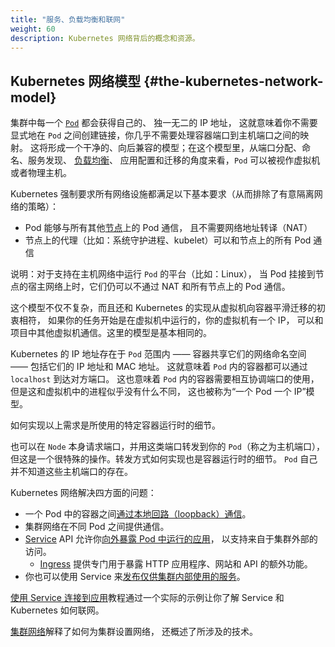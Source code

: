```yaml
---
title: "服务、负载均衡和联网"
weight: 60
description: Kubernetes 网络背后的概念和资源。
---
```


<!--
## The Kubernetes network model

Every [`Pod`](/docs/concepts/workloads/pods/) in a cluster gets its own unique cluster-wide IP address. 
This means you do not need to explicitly create links between `Pods` and you
almost never need to deal with mapping container ports to host ports.  
This creates a clean, backwards-compatible model where `Pods` can be treated
much like VMs or physical hosts from the perspectives of port allocation,
naming, service discovery, [load balancing](/docs/concepts/services-networking/ingress/#load-balancing),
application configuration, and migration.
-->
## Kubernetes 网络模型   {#the-kubernetes-network-model}

集群中每一个 [`Pod`](/zh-cn/docs/concepts/workloads/pods/) 都会获得自己的、
独一无二的 IP 地址，
这就意味着你不需要显式地在 `Pod` 之间创建链接，你几乎不需要处理容器端口到主机端口之间的映射。
这将形成一个干净的、向后兼容的模型；在这个模型里，从端口分配、命名、服务发现、
[负载均衡](/zh-cn/docs/concepts/services-networking/ingress/#load-balancing)、
应用配置和迁移的角度来看，`Pod` 可以被视作虚拟机或者物理主机。

<!--
Kubernetes imposes the following fundamental requirements on any networking
implementation (barring any intentional network segmentation policies):
-->
Kubernetes 强制要求所有网络设施都满足以下基本要求（从而排除了有意隔离网络的策略）：

<!--
* pods can communicate with all other pods on any other [node](/docs/concepts/architecture/nodes/) 
  without NAT
* agents on a node (e.g. system daemons, kubelet) can communicate with all
  pods on that node
-->
* Pod 能够与所有其他[节点](/zh-cn/docs/concepts/architecture/nodes/)上的 Pod 通信，
  且不需要网络地址转译（NAT）
* 节点上的代理（比如：系统守护进程、kubelet）可以和节点上的所有 Pod 通信

<!--
Note: For those platforms that support `Pods` running in the host network (e.g.
Linux), when pods are attached to the host network of a node they can still communicate 
with all pods on all nodes without NAT.
-->
说明：对于支持在主机网络中运行 `Pod` 的平台（比如：Linux），
当 Pod 挂接到节点的宿主网络上时，它们仍可以不通过 NAT 和所有节点上的 Pod 通信。

<!--
This model is not only less complex overall, but it is principally compatible
with the desire for Kubernetes to enable low-friction porting of apps from VMs
to containers.  If your job previously ran in a VM, your VM had an IP and could
talk to other VMs in your project.  This is the same basic model.

Kubernetes IP addresses exist at the `Pod` scope - containers within a `Pod`
share their network namespaces - including their IP address and MAC address.
This means that containers within a `Pod` can all reach each other's ports on
`localhost`. This also means that containers within a `Pod` must coordinate port
usage, but this is no different from processes in a VM.  This is called the
"IP-per-pod" model.
-->
这个模型不仅不复杂，而且还和 Kubernetes 的实现从虚拟机向容器平滑迁移的初衷相符，
如果你的任务开始是在虚拟机中运行的，你的虚拟机有一个 IP，
可以和项目中其他虚拟机通信。这里的模型是基本相同的。

Kubernetes 的 IP 地址存在于 `Pod` 范围内 —— 容器共享它们的网络命名空间 ——
包括它们的 IP 地址和 MAC 地址。
这就意味着 `Pod` 内的容器都可以通过 `localhost` 到达对方端口。
这也意味着 `Pod` 内的容器需要相互协调端口的使用，但是这和虚拟机中的进程似乎没有什么不同，
这也被称为“一个 Pod 一个 IP”模型。

<!--
How this is implemented is a detail of the particular container runtime in use.

It is possible to request ports on the `Node` itself which forward to your `Pod`
(called host ports), but this is a very niche operation. How that forwarding is
implemented is also a detail of the container runtime. The `Pod` itself is
blind to the existence or non-existence of host ports.
-->
如何实现以上需求是所使用的特定容器运行时的细节。

也可以在 `Node` 本身请求端口，并用这类端口转发到你的 `Pod`（称之为主机端口），
但这是一个很特殊的操作。转发方式如何实现也是容器运行时的细节。
`Pod` 自己并不知道这些主机端口的存在。

<!--
Kubernetes networking addresses four concerns:
- Containers within a Pod [use networking to communicate](/docs/concepts/services-networking/dns-pod-service/) via loopback.
- Cluster networking provides communication between different Pods.
- The [Service](/docs/concepts/services-networking/service/) API lets you
  [expose an application running in Pods](/docs/tutorials/services/connect-applications-service/)
  to be reachable from outside your cluster.
  - [Ingress](/docs/concepts/services-networking/ingress/) provides extra functionality
    specifically for exposing HTTP applications, websites and APIs.
- You can also use Services to
  [publish services only for consumption inside your cluster](/docs/concepts/services-networking/service-traffic-policy/).
-->
Kubernetes 网络解决四方面的问题：

- 一个 Pod 中的容器之间[通过本地回路（loopback）通信](/zh-cn/docs/concepts/services-networking/dns-pod-service/)。
- 集群网络在不同 Pod 之间提供通信。
- [Service](/zh-cn/docs/concepts/services-networking/service/) API
  允许你[向外暴露 Pod 中运行的应用](/zh-cn/docs/tutorials/services/connect-applications-service/)，
  以支持来自于集群外部的访问。
  - [Ingress](/zh-cn/docs/concepts/services-networking/ingress/)
    提供专门用于暴露 HTTP 应用程序、网站和 API 的额外功能。
- 你也可以使用 Service
  来[发布仅供集群内部使用的服务](/zh-cn/docs/concepts/services-networking/service-traffic-policy/)。

<!--
The [Connecting Applications with Services](/docs/tutorials/services/connect-applications-service/)
tutorial lets you learn about Services and Kubernetes networking with a hands-on example.

[Cluster Networking](/docs/concepts/cluster-administration/networking/) explains how to set
up networking for your cluster, and also provides an overview of the technologies involved.
-->
[使用 Service 连接到应用](/zh-cn/docs/tutorials/services/connect-applications-service/)教程通过一个实际的示例让你了解
Service 和 Kubernetes 如何联网。

[集群网络](/zh-cn/docs/concepts/cluster-administration/networking/)解释了如何为集群设置网络，
还概述了所涉及的技术。
